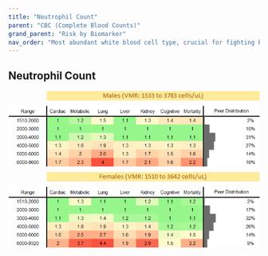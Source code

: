 ```yaml
---
title: "Neutrophil Count"
parent: "CBC (Complete Blood Counts)"
grand_parent: "Risk by Biomarker"
nav_order: "Most abundant white blood cell type, crucial for fighting bacterial infections. High counts suggest infection or inflammation."
---
```



## Neutrophil Count




<div style="display: flex; flex-direction: column; gap: 10px;">

  <img src="/assets/images/vmrbiomarker_neutrophils__male.png" alt="Neutrophil Count VMR Male" style="margin-left: 15%">
  <img src="/assets/images/rr_neutrophils__male.png" alt="Neutrophil Count RR Male">

  <img src="/assets/images/vmrbiomarker_neutrophils__female.png" alt="Neutrophil Count VMR Female" style="margin-left: 15%; ">
  <img src="/assets/images/rr_neutrophils__female.png" alt="Neutrophil Count RR Female">

</div>



